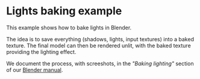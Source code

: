 # Lights baking example

This example shows how to bake lights in Blender.

The idea is to save everything (shadows, lights, input textures) into a baked texture. The final model can then be rendered unlit, with the baked texture providing the lighting effect.

We document the process, with screeshots, in the _"Baking lighting"_ section of our [Blender manual](https://castle-engine.io/blender).